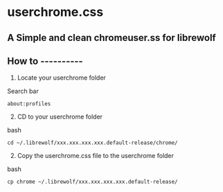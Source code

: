 # userchrome.css
## A Simple and clean chromeuser.ss for librewolf

## How to ----------

1. Locate your userchrome folder

Search bar
```
about:profiles
```
2. CD to your userchrome folder

bash
```
cd ~/.librewolf/xxx.xxx.xxx.xxx.default-release/chrome/
```

2. Copy the userchrome.css file to the userchrome folder

bash
```
cp chrome ~/.librewolf/xxx.xxx.xxx.xxx.default-release/
```



